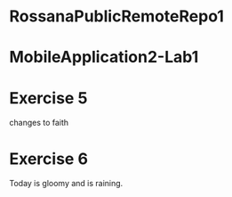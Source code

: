 # RossanaPublicRemoteRepo1

# MobileApplication2-Lab1

# Exercise 5
changes to faith

# Exercise 6
Today is gloomy and is raining.

